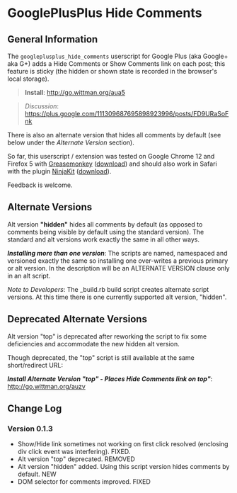 # GooglePlusPlus Hide Comments

## General Information
The `googleplusplus_hide_comments` userscript for Google Plus (aka Google+ aka G+) adds a Hide Comments or Show Comments link on each post; this feature is sticky (the hidden or shown state is recorded in the browser's local storage).

>**Install**: <http://go.wittman.org/aua5>

>_Discussion_: <https://plus.google.com/111309687695898923996/posts/FD9URaSoFnk>

There is also an alternate version that hides all comments by default (see below under the _Alternate Version_ section).

So far, this userscript / extension was tested on Google Chrome 12 and Firefox 5 with [Greasemonkey](http://www.greasespot.net/) ([download](https://addons.mozilla.org/firefox/748/)) and should also work in Safari with the plugin [NinjaKit](http://d.hatena.ne.jp/os0x/20100612/1276330696) ([download](http://ss-o.net/safari/extension/NinjaKit.safariextz)).

Feedback is welcome.

## Alternate Versions

Alt version **"hidden"** hides all comments by default (as opposed to comments being visible by default using the standard version). The standard and alt versions work exactly the same in all other ways.

***Installing more than one version***:
The scripts are named, namespaced and versioned exactly the same so installing one over-writes a previous primary or alt version. In the description will be an ALTERNATE VERSION clause only in an alt script.

_Note to Developers_:
The _build.rb build script creates alternate script versions. At this time there is one currently supported alt version, "hidden".

## Deprecated Alternate Versions

Alt version "top" is deprecated after reworking the script to fix some deficiencies and accommodate the new hidden alt version.

Though deprecated, the "top" script is still available at the same short/redirect URL:

***Install Alternate Version "top" - Places Hide Comments link on top"***: <http://go.wittman.org/auzv>

## Change Log

### Version 0.1.3

- Show/Hide link sometimes not working on first click resolved (enclosing div click event was interfering). FIXED.
- Alt version "top" deprecated. REMOVED
- Alt version "hidden" added. Using this script version hides comments by default. NEW
- DOM selector for comments improved. FIXED